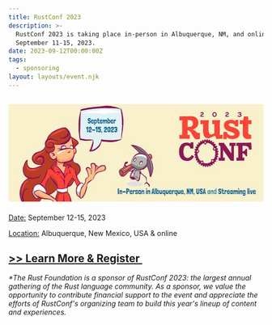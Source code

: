 ```yaml
---
title: RustConf 2023
description: >-
  RustConf 2023 is taking place in-person in Albuquerque, NM, and online from
  September 11-15, 2023.
date: 2023-09-12T00:00:00Z
tags:
  - sponsoring
layout: layouts/event.njk
---
```

## <img width="580" height="193" src="/img/news/2023-03-06-rustconf-cfp/rustconf.jpeg" />

<u>Date:</u> September 12-15, 2023

<u>Location:</u> Albuquerque, New Mexico, USA & online

## <a target="_blank" href="https://rustconf.com">&gt;&gt; Learn More &amp; Register&nbsp;</a>



*\*The Rust Foundation is a sponsor of RustConf 2023: the largest annual gathering of the Rust language community. As a sponsor, we value the opportunity to contribute financial support to the event and appreciate the efforts of RustConf's organizing team to build this year's lineup of content and experiences.&nbsp;*